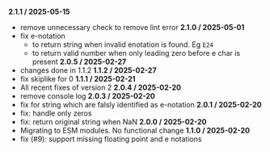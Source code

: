 **2.1.1 / 2025-05-15**
- remove unnecessary check to remove lint error
**2.1.0 / 2025-05-01**
- fix e-notation 
  - to return string when invalid enotation is found. Eg `E24`
  - to return valid number when only leading zero before e char is present
**2.0.5 / 2025-02-27**
- changes done in 1.1.2
**1.1.2 / 2025-02-27**
- fix skiplike for 0
**1.1.1 / 2025-02-21**
- All recent fixes of version 2
**2.0.4 / 2025-02-20**
- remove console log
**2.0.3 / 2025-02-20**
- fix for string which are falsly identified as e-notation
**2.0.1 / 2025-02-20**
- fix: handle only zeros
- fix: return original string when NaN
**2.0.0 / 2025-02-20**
- Migrating to ESM modules. No functional change
**1.1.0 / 2025-02-20**
- fix (#9): support missing floating point and e notations
